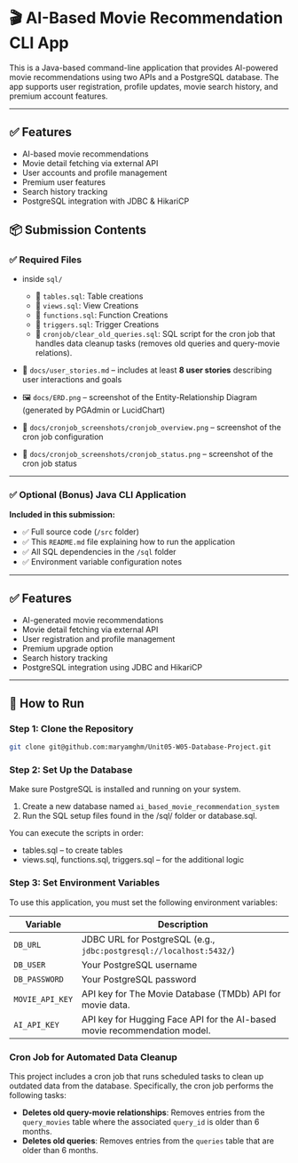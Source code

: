 # 🎬 AI-Based Movie Recommendation CLI App

This is a Java-based command-line application that provides AI-powered movie recommendations using two APIs and a PostgreSQL database. The app supports user registration, profile updates, movie search history, and premium account features.

---
## ✅ Features
- AI-based movie recommendations
- Movie detail fetching via external API
- User accounts and profile management
- Premium user features
- Search history tracking
- PostgreSQL integration with JDBC & HikariCP


## 📦 Submission Contents

### ✅ Required Files
 - inside `sql/`
      - 📄 `tables.sql`: Table creations
      - 📄 `views.sql`: View Creations
      - 📄 `functions.sql`: Function Creations
      - 📄 `triggers.sql`: Trigger Creations
      - 📄 `cronjob/clear_old_queries.sql`: SQL script for the cron job that handles data cleanup tasks (removes old queries and query-movie relations).

- 📄 `docs/user_stories.md` – includes at least **8 user stories** describing user interactions and goals

- 🖼 `docs/ERD.png` – screenshot of the Entity-Relationship Diagram (generated by PGAdmin or LucidChart)
- 📸 `docs/cronjob_screenshots/cronjob_overview.png` – screenshot of the cron job configuration
- 📸 `docs/cronjob_screenshots/cronjob_status.png` – screenshot of the cron job status

---

### ✅ Optional (Bonus) Java CLI Application

**Included in this submission:**

- ✅ Full source code (`/src` folder)
- ✅ This `README.md` file explaining how to run the application
- ✅ All SQL dependencies in the `/sql` folder
- ✅ Environment variable configuration notes

---

## ✅ Features

- AI-generated movie recommendations
- Movie detail fetching via external API
- User registration and profile management
- Premium upgrade option
- Search history tracking
- PostgreSQL integration using JDBC and HikariCP

---

## 🚀 How to Run

### Step 1: Clone the Repository

```bash
git clone git@github.com:maryamghm/Unit05-W05-Database-Project.git
```

### Step 2: Set Up the Database
Make sure PostgreSQL is installed and running on your system.
1. Create a new database named `ai_based_movie_recommendation_system`
2. Run the SQL setup files found in the /sql/ folder or database.sql.

You can execute the scripts in order:
- tables.sql – to create tables
- views.sql, functions.sql, triggers.sql – for the additional logic


### Step 3: Set Environment Variables

To use this application, you must set the following environment variables:

| Variable        | Description                                                               |
|-----------------|---------------------------------------------------------------------------|
| `DB_URL`        | JDBC URL for PostgreSQL (e.g., `jdbc:postgresql://localhost:5432/`)       |
| `DB_USER`       | Your PostgreSQL username                                                  |
| `DB_PASSWORD`   | Your PostgreSQL password                                                  |
| `MOVIE_API_KEY` | API key for The Movie Database (TMDb) API for movie data.                 |
| `AI_API_KEY`    | API key for Hugging Face API for the AI-based movie recommendation model. | 


### Cron Job for Automated Data Cleanup

This project includes a cron job that runs scheduled tasks to clean up outdated data from the database. Specifically, the cron job performs the following tasks:

- **Deletes old query-movie relationships**: Removes entries from the `query_movies` table where the associated `query_id` is older than 6 months.
- **Deletes old queries**: Removes entries from the `queries` table that are older than 6 months.
